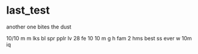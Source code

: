 # last_test
another one bites the dust

10/10 m m lks
bl spr pplr
lv 28 fe
10 10 m g h fam
2 hms
best ss ever w 10m iq
